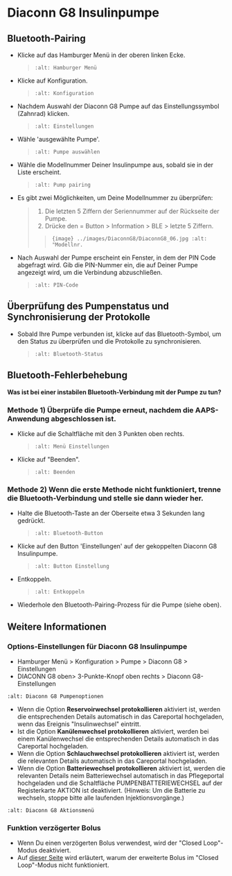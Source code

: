 # Diaconn G8 Insulinpumpe

## Bluetooth-Pairing

- Klicke auf das Hamburger Menü in der oberen linken Ecke.

  > ```{image} ../images/DiaconnG8/DiaconnG8_01.jpg
  > :alt: Hamburger Menü
  > ```

- Klicke auf Konfiguration.

  > ```{image} ../images/DiaconnG8/DiaconnG8_02.jpg
  > :alt: Konfiguration
  > ```

- Nachdem Auswahl der Diaconn G8 Pumpe auf das Einstellungssymbol (Zahnrad) klicken.

  > ```{image} ../images/DiaconnG8/DiaconnG8_03.jpg
  > :alt: Einstellungen
  > ```

- Wähle 'ausgewählte Pumpe'.

  > ```{image} ../images/DiaconnG8/DiaconnG8_04.jpg
  > :alt: Pumpe auswählen
  > ```

- Wähle die Modellnummer Deiner Insulinpumpe aus, sobald sie in der Liste erscheint.

  > ```{image} ../images/DiaconnG8/DiaconnG8_05.jpg
  > :alt: Pump pairing
  > ```

- Es gibt zwei Möglichkeiten, um Deine Modellnummer zu überprüfen:

  > 1. Die letzten 5 Ziffern der Seriennummer auf der Rückseite der Pumpe.
  > 2. Drücke den = Button > Information > BLE > letzte 5 Ziffern.
  > 
  > > `{image} ../images/DiaconnG8/DiaconnG8_06.jpg
    :alt: "Modellnr.`

- Nach Auswahl der Pumpe erscheint ein Fenster, in dem der PIN Code abgefragt wird. Gib die PIN-Nummer ein, die auf Deiner Pumpe angezeigt wird, um die Verbindung abzuschließen.

  > ```{image} ../images/DiaconnG8/DiaconnG8_07.jpg
  > :alt: PIN-Code
  > ```

## Überprüfung des Pumpenstatus und Synchronisierung der Protokolle

- Sobald Ihre Pumpe verbunden ist, klicke auf das Bluetooth-Symbol, um den Status zu überprüfen und die Protokolle zu synchronisieren.

  > ```{image} ../images/DiaconnG8/DiaconnG8_08.jpg
  > :alt: Bluetooth-Status
  > ```

## Bluetooth-Fehlerbehebung

**Was ist bei einer instabilen Bluetooth-Verbindung mit der Pumpe zu tun?**

### Methode 1) Überprüfe die Pumpe erneut, nachdem die AAPS-Anwendung abgeschlossen ist.

- Klicke auf die Schaltfläche mit den 3 Punkten oben rechts.

  > ```{image} ../images/DiaconnG8/DiaconnG8_09.jpg
  > :alt: Menü Einstellungen
  > ```

- Klicke auf "Beenden".

  > ```{image} ../images/DiaconnG8/DiaconnG8_10.jpg
  > :alt: Beenden
  > ```

### Methode 2) Wenn die erste Methode nicht funktioniert, trenne die Bluetooth-Verbindung und stelle sie dann wieder her.

- Halte die Bluetooth-Taste an der Oberseite etwa 3 Sekunden lang gedrückt.

  > ```{image} ../images/DiaconnG8/DiaconnG8_11.jpg
  > :alt: Bluetooth-Button
  > ```

- Klicke auf den Button 'Einstellungen' auf der gekoppelten Diaconn G8 Insulinpumpe.

  > ```{image} ../images/DiaconnG8/DiaconnG8_12.jpg
  > :alt: Button Einstellung
  > ```

- Entkoppeln.

  > ```{image} ../images/DiaconnG8/DiaconnG8_13.jpg
  > :alt: Entkoppeln
  > ```

- Wiederhole den Bluetooth-Pairing-Prozess für die Pumpe (siehe oben).

## Weitere Informationen

### Options-Einstellungen für Diaconn G8 Insulinpumpe

- Hamburger Menü > Konfiguration > Pumpe > Diaconn G8 > Einstellungen
- DIACONN G8 oben> 3-Punkte-Knopf oben rechts > Diaconn G8-Einstellungen

```{image} ../images/DiaconnG8/DiaconnG8_14.jpg
:alt: Diaconn G8 Pumpenoptionen
```

- Wenn die Option **Reservoirwechsel protokollieren** aktiviert ist, werden die entsprechenden Details automatisch in das Careportal hochgeladen, wenn das Ereignis "Insulinwechsel" eintritt.
- Ist die Option **Kanülenwechsel protokollieren** aktiviert, werden bei einem Kanülenwechsel die entsprechenden Details automatisch in das Careportal hochgeladen.
- Wenn die Option **Schlauchwechsel protokollieren** aktiviert ist, werden die relevanten Details automatisch in das Careportal hochgeladen.
- Wenn die Option **Batteriewechsel protokollieren** aktiviert ist, werden die relevanten Details neim Batteriewechsel automatisch in das Pflegeportal hochgeladen und die Schaltfläche PUMPENBATTERIEWECHSEL auf der Registerkarte AKTION ist deaktiviert. (Hinweis: Um die Batterie zu wechseln, stoppe bitte alle laufenden Injektionsvorgänge.)

```{image} ../images/DiaconnG8/DiaconnG8_15.jpg
:alt: Diaconn G8 Aktionsmenü
```

### Funktion verzögerter Bolus

- Wenn Du einen verzögerten Bolus verwendest, wird der "Closed Loop"-Modus deaktiviert.
- Auf [dieser Seite](../Usage/Extended-Carbs.md#why-extended-boluses-won-t-work-in-a-closed-loop-environment) wird erläutert, warum der erweiterte Bolus im "Closed Loop"-Modus nicht funktioniert.

